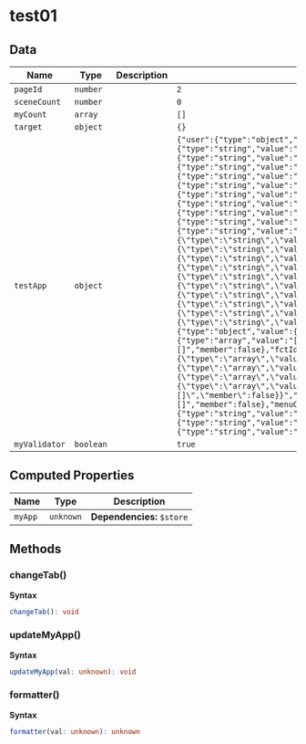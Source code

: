 # test01

## Data

| Name          | Type      | Description | Initial value                                                                                                                                                                                                                                                                                                                                                                                                                                                                                                                                                                                                                                                                                                                                                                                                                                                                                                                                                                                                                                                                                                                                                                                                                                                                                                                                                                                                                                                                                                                                                                                                                                                                                                                                                                                                                                                                                                                                                                                                                                                                                                                                                                                                                                                                                                                                                                                                                                                                                                                                                                                                                                                                                                                |
| ------------- | --------- | ----------- | ---------------------------------------------------------------------------------------------------------------------------------------------------------------------------------------------------------------------------------------------------------------------------------------------------------------------------------------------------------------------------------------------------------------------------------------------------------------------------------------------------------------------------------------------------------------------------------------------------------------------------------------------------------------------------------------------------------------------------------------------------------------------------------------------------------------------------------------------------------------------------------------------------------------------------------------------------------------------------------------------------------------------------------------------------------------------------------------------------------------------------------------------------------------------------------------------------------------------------------------------------------------------------------------------------------------------------------------------------------------------------------------------------------------------------------------------------------------------------------------------------------------------------------------------------------------------------------------------------------------------------------------------------------------------------------------------------------------------------------------------------------------------------------------------------------------------------------------------------------------------------------------------------------------------------------------------------------------------------------------------------------------------------------------------------------------------------------------------------------------------------------------------------------------------------------------------------------------------------------------------------------------------------------------------------------------------------------------------------------------------------------------------------------------------------------------------------------------------------------------------------------------------------------------------------------------------------------------------------------------------------------------------------------------------------------------------------------------------------- |
| `pageId`      | `number`  |             | `2`                                                                                                                                                                                                                                                                                                                                                                                                                                                                                                                                                                                                                                                                                                                                                                                                                                                                                                                                                                                                                                                                                                                                                                                                                                                                                                                                                                                                                                                                                                                                                                                                                                                                                                                                                                                                                                                                                                                                                                                                                                                                                                                                                                                                                                                                                                                                                                                                                                                                                                                                                                                                                                                                                                                          |
| `sceneCount`  | `number`  |             | `0`                                                                                                                                                                                                                                                                                                                                                                                                                                                                                                                                                                                                                                                                                                                                                                                                                                                                                                                                                                                                                                                                                                                                                                                                                                                                                                                                                                                                                                                                                                                                                                                                                                                                                                                                                                                                                                                                                                                                                                                                                                                                                                                                                                                                                                                                                                                                                                                                                                                                                                                                                                                                                                                                                                                          |
| `myCount`     | `array`   |             | `[]`                                                                                                                                                                                                                                                                                                                                                                                                                                                                                                                                                                                                                                                                                                                                                                                                                                                                                                                                                                                                                                                                                                                                                                                                                                                                                                                                                                                                                                                                                                                                                                                                                                                                                                                                                                                                                                                                                                                                                                                                                                                                                                                                                                                                                                                                                                                                                                                                                                                                                                                                                                                                                                                                                                                         |
| `target`      | `object`  |             | `{}`                                                                                                                                                                                                                                                                                                                                                                                                                                                                                                                                                                                                                                                                                                                                                                                                                                                                                                                                                                                                                                                                                                                                                                                                                                                                                                                                                                                                                                                                                                                                                                                                                                                                                                                                                                                                                                                                                                                                                                                                                                                                                                                                                                                                                                                                                                                                                                                                                                                                                                                                                                                                                                                                                                                         |
| `testApp`     | `object`  |             | `{"user":{"type":"object","value":{"title":{"type":"string","value":"","raw":"\"\"","member":false},"email":{"type":"string","value":"","raw":"\"\"","member":false},"uid":{"type":"string","value":"","raw":"\"\"","member":false},"country":{"type":"string","value":"","raw":"\"\"","member":false},"displayName":{"type":"string","value":"","raw":"\"\"","member":false},"organization":{"type":"string","value":"","raw":"\"\"","member":false},"phoneNumber":{"type":"string","value":"","raw":"\"\"","member":false},"subnational1":{"type":"string","value":"","raw":"\"\"","member":false},"subnational2":{"type":"string","value":"","raw":"\"\"","member":false},"subnational3":{"type":"string","value":"","raw":"\"\"","member":false}},"raw":"{\"title\":{\"type\":\"string\",\"value\":\"\",\"raw\":\"\\\"\\\"\",\"member\":false},\"email\":{\"type\":\"string\",\"value\":\"\",\"raw\":\"\\\"\\\"\",\"member\":false},\"uid\":{\"type\":\"string\",\"value\":\"\",\"raw\":\"\\\"\\\"\",\"member\":false},\"country\":{\"type\":\"string\",\"value\":\"\",\"raw\":\"\\\"\\\"\",\"member\":false},\"displayName\":{\"type\":\"string\",\"value\":\"\",\"raw\":\"\\\"\\\"\",\"member\":false},\"organization\":{\"type\":\"string\",\"value\":\"\",\"raw\":\"\\\"\\\"\",\"member\":false},\"phoneNumber\":{\"type\":\"string\",\"value\":\"\",\"raw\":\"\\\"\\\"\",\"member\":false},\"subnational1\":{\"type\":\"string\",\"value\":\"\",\"raw\":\"\\\"\\\"\",\"member\":false},\"subnational2\":{\"type\":\"string\",\"value\":\"\",\"raw\":\"\\\"\\\"\",\"member\":false},\"subnational3\":{\"type\":\"string\",\"value\":\"\",\"raw\":\"\\\"\\\"\",\"member\":false}}","member":false},"dataSet":{"type":"object","value":{"dri":{"type":"array","value":"[]","raw":"[]","member":false},"fct":{"type":"array","value":"[]","raw":"[]","member":false},"driId":{"type":"array","value":"[]","raw":"[]","member":false},"fctId":{"type":"array","value":"[]","raw":"[]","member":false}},"raw":"{\"dri\":{\"type\":\"array\",\"value\":\"[]\",\"raw\":\"[]\",\"member\":false},\"fct\":{\"type\":\"array\",\"value\":\"[]\",\"raw\":\"[]\",\"member\":false},\"driId\":{\"type\":\"array\",\"value\":\"[]\",\"raw\":\"[]\",\"member\":false},\"fctId\":{\"type\":\"array\",\"value\":\"[]\",\"raw\":\"[]\",\"member\":false}}","member":false},"feasibilityCases":{"type":"array","value":"[]","raw":"[]","member":false},"menuCases":{"type":"array","value":"[]","raw":"[]","member":false},"saveDate":{"type":"string","value":"","raw":"\"\"","member":false},"sceneCount":{"type":"string","value":"","raw":"\"\"","member":false},"scene":{"type":"string","value":"","raw":"\"\"","member":false}}` |
| `myValidator` | `boolean` |             | `true`                                                                                                                                                                                                                                                                                                                                                                                                                                                                                                                                                                                                                                                                                                                                                                                                                                                                                                                                                                                                                                                                                                                                                                                                                                                                                                                                                                                                                                                                                                                                                                                                                                                                                                                                                                                                                                                                                                                                                                                                                                                                                                                                                                                                                                                                                                                                                                                                                                                                                                                                                                                                                                                                                                                       |

## Computed Properties

| Name    | Type      | Description                |
| ------- | --------- | -------------------------- |
| `myApp` | `unknown` | **Dependencies:** `$store` |

## Methods

### changeTab()

**Syntax**

```typescript
changeTab(): void
```

### updateMyApp()

**Syntax**

```typescript
updateMyApp(val: unknown): void
```

### formatter()

**Syntax**

```typescript
formatter(val: unknown): unknown
```

